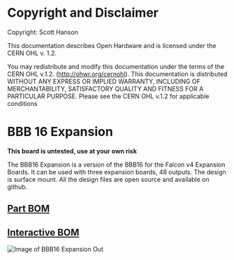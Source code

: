 # Copyright and Disclaimer
Copyright: Scott Hanson

This documentation describes Open Hardware and is licensed under the CERN OHL v. 1.2.

You may redistribute and modify this documentation under the terms of the CERN OHL v.1.2. (http://ohwr.org/cernohl). This documentation is distributed WITHOUT ANY EXPRESS OR IMPLIED WARRANTY, INCLUDING OF MERCHANTABILITY, SATISFACTORY QUALITY AND FITNESS FOR A PARTICULAR PURPOSE. Please see the CERN OHL v.1.2 for applicable conditions

# BBB 16 Expansion

**This board is untested, use at your own risk**

The BBB16 Expansion is a version of the BBB16 for the Falcon v4 Expansion Boards. It can be used with three expansion boards, 48 outputs. The design is surface mount. All the design files are open source and available on github.

## [Part BOM](https://github.com/computergeek1507/PB_16/raw/master/BBB_16_Expansion/BBB_16_Expansion_BOM.ods)

## [Interactive BOM](https://computergeek1507.github.io/PB_16/BBB_16_Expansion/bom/ibom)

![Image of BBB16 Expansion Out](https://github.com/computergeek1507/PB_16/raw/master/BBB_16_Expansion/BBB_16_Expansion.png)


